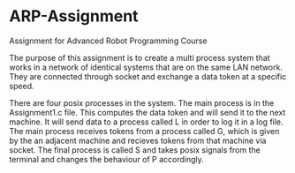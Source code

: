 # ARP-Assignment
Assignment for Advanced Robot Programming Course

The purpose of this assignment is to create a multi process system that works in a network of identical systems that are on the same LAN network. They are connected through socket and exchange a data token at a specific speed. 

There are four posix processes in the system. The main process is in the Assignment1.c file. This computes the data token and will send it to the next machine. It will send data to a process called L in order to log it in a log file. The main process receives tokens from a process called G, which is given by the an adjacent machine and recieves tokens from that machine via socket. The final process is called S and takes posix signals from the terminal and changes the behaviour of P accordingly. 
